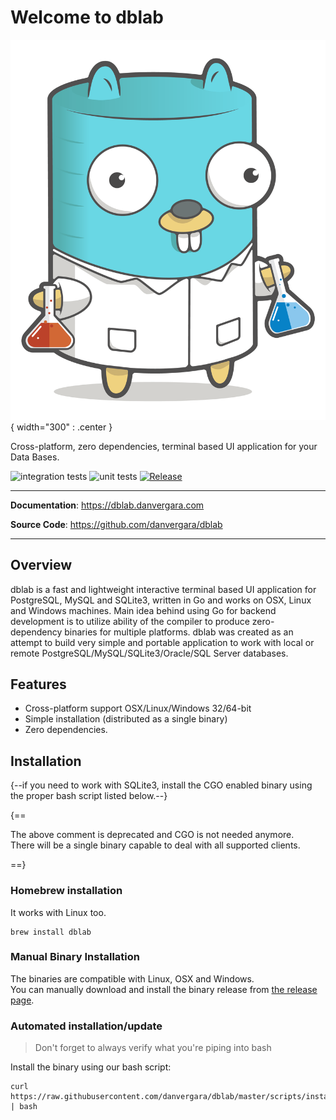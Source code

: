 # Welcome to **dblab**

![dblab](https://raw.githubusercontent.com/danvergara/dblab/main/assets/gopher-dblab.png){ width="300" : .center }

Cross-platform, zero dependencies, terminal based UI application for your Data Bases.  

![integration tests](https://github.com/danvergara/dblab/actions/workflows/ci.yaml/badge.svg)  ![unit tests](https://github.com/danvergara/dblab/actions/workflows/test.yaml/badge.svg)  [![Release](https://img.shields.io/github/release/danvergara/dblab.svg?label=Release)](https://github.com/danvergara/dblab/releases)

---

**Documentation**: <a href="https://dblab.danvergara.com" target="_blank">https://dblab.danvergara.com</a>

**Source Code**: <a href="https://github.com/danvergara/dblab" target="_blank">https://github.com/danvergara/dblab</a>

---

## Overview

dblab is a fast and lightweight interactive terminal based UI application for PostgreSQL, MySQL and SQLite3,
written in Go and works on OSX, Linux and Windows machines. Main idea behind using Go for backend development
is to utilize ability of the compiler to produce zero-dependency binaries for
multiple platforms. dblab was created as an attempt to build very simple and portable
application to work with local or remote PostgreSQL/MySQL/SQLite3/Oracle/SQL Server databases.
  

## Features

  * Cross-platform support OSX/Linux/Windows 32/64-bit  
  * Simple installation (distributed as a single binary)  
  * Zero dependencies.  

## Installation

{--if you need to work with SQLite3, install the CGO enabled binary using the proper bash script listed below.--}

{==

The above comment is deprecated and CGO is not needed anymore.   
There will be a single binary capable to deal with all supported clients.
 
==}

### Homebrew installation

It works with Linux too.

```{ .sh .copy }
brew install dblab
```

### Manual Binary Installation
The binaries are compatible with Linux, OSX and Windows.  
You can manually download and install the binary release from [the release page](https://github.com/danvergara/dblab/releases).

### Automated installation/update
> Don't forget to always verify what you're piping into bash

Install the binary using our bash script:

```{ .sh .copy }
curl https://raw.githubusercontent.com/danvergara/dblab/master/scripts/install_update_linux.sh | bash
```

